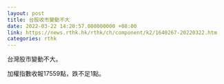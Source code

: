 ```yaml
---
layout: post
title: 台股收市變動不大
date: 2022-03-22 14:20:57.000000000 +08:00
link: https://news.rthk.hk/rthk/ch/component/k2/1640267-20220322.htm
categories: rthk
---
```


台灣股市變動不大。

加權指數收報17559點，跌不足1點。
